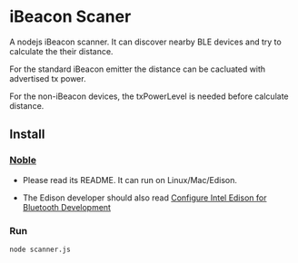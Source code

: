 # iBeacon Scaner

A nodejs iBeacon scanner. It can discover nearby BLE devices and try to calculate the their distance.

For the standard iBeacon emitter the distance can be cacluated with advertised tx power.

For the non-iBeacon devices, the txPowerLevel is needed before calculate distance.

## Install

### [Noble](https://github.com/sandeepmistry/noble)
* Please read its README. It can run on Linux/Mac/Edison. 

* The Edison developer should also read [Configure Intel Edison for Bluetooth Development](http://rexstjohn.com/configure-intel-edison-for-bluetooth-le-smart-development/)

### Run

``` bash
node scanner.js
```
